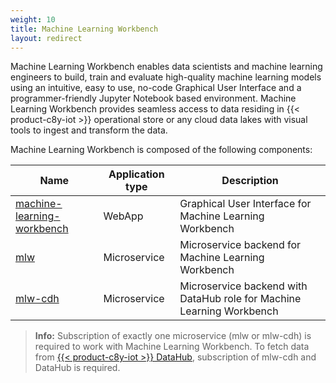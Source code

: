 ```yaml
---
weight: 10
title: Machine Learning Workbench
layout: redirect
---
```


Machine Learning Workbench enables data scientists and machine learning engineers to build, train and evaluate high-quality machine learning models using an intuitive, easy to use, no-code Graphical User Interface and a programmer-friendly Jupyter Notebook based environment. Machine Learning Workbench provides seamless access to data residing in {{< product-c8y-iot >}} operational store or any cloud data lakes with visual tools to ingest and transform the data.

Machine Learning Workbench is composed of the following components:

| Name  | Application type | Description |
| ----- | -----            | -----       |
| [machine-learning-workbench](/machine-learning/web-app-mlw/) | WebApp | Graphical User Interface for Machine Learning Workbench |
| [mlw](/machine-learning/api-reference-mlw/) | Microservice | Microservice backend for Machine Learning Workbench |
| [mlw-cdh](/machine-learning/api-reference-mlw/) | Microservice | Microservice backend with DataHub role for Machine Learning Workbench |

>**Info:** Subscription of exactly one microservice (mlw or mlw-cdh) is required to work with Machine Learning Workbench. To fetch data from [{{< product-c8y-iot >}} DataHub](/datahub/datahub-overview/), subscription of mlw-cdh and DataHub is required.
